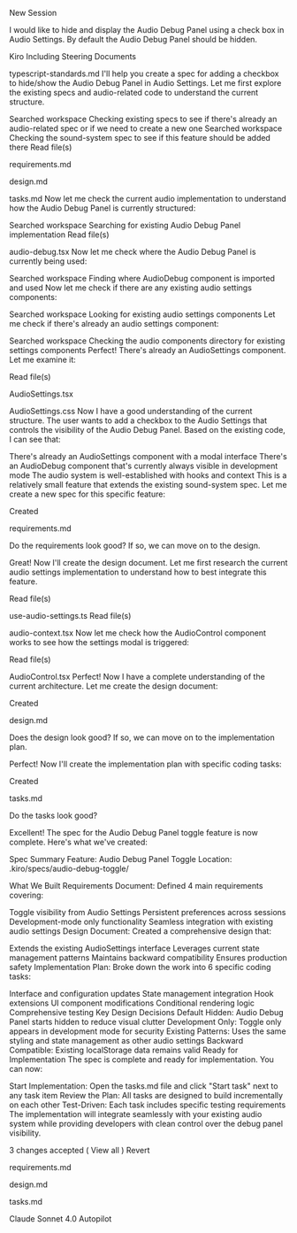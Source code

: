 New Session





I would like to hide and display the Audio Debug Panel using a check box in Audio Settings. By default the Audio Debug Panel should be hidden. 

Kiro
Including Steering Documents

typescript-standards.md
I'll help you create a spec for adding a checkbox to hide/show the Audio Debug Panel in Audio Settings. Let me first explore the existing specs and audio-related code to understand the current structure.

Searched workspace
Checking existing specs to see if there's already an audio-related spec or if we need to create a new one
Searched workspace
Checking the sound-system spec to see if this feature should be added there
Read file(s)

requirements.md

design.md

tasks.md
Now let me check the current audio implementation to understand how the Audio Debug Panel is currently structured:

Searched workspace
Searching for existing Audio Debug Panel implementation
Read file(s)

audio-debug.tsx
Now let me check where the Audio Debug Panel is currently being used:

Searched workspace
Finding where AudioDebug component is imported and used
Now let me check if there are any existing audio settings components:

Searched workspace
Looking for existing audio settings components
Let me check if there's already an audio settings component:

Searched workspace
Checking the audio components directory for existing settings components
Perfect! There's already an AudioSettings component. Let me examine it:

Read file(s)

AudioSettings.tsx

AudioSettings.css
Now I have a good understanding of the current structure. The user wants to add a checkbox to the Audio Settings that controls the visibility of the Audio Debug Panel. Based on the existing code, I can see that:

There's already an AudioSettings component with a modal interface
There's an AudioDebug component that's currently always visible in development mode
The audio system is well-established with hooks and context
This is a relatively small feature that extends the existing sound-system spec. Let me create a new spec for this specific feature:

Created

requirements.md


Do the requirements look good? If so, we can move on to the design.

Great! Now I'll create the design document. Let me first research the current audio settings implementation to understand how to best integrate this feature.

Read file(s)

use-audio-settings.ts
Read file(s)

audio-context.tsx
Now let me check how the AudioControl component works to see how the settings modal is triggered:

Read file(s)

AudioControl.tsx
Perfect! Now I have a complete understanding of the current architecture. Let me create the design document:

Created

design.md


Does the design look good? If so, we can move on to the implementation plan.

Perfect! Now I'll create the implementation plan with specific coding tasks:

Created

tasks.md


Do the tasks look good?

Excellent! The spec for the Audio Debug Panel toggle feature is now complete. Here's what we've created:

Spec Summary
Feature: Audio Debug Panel Toggle Location: .kiro/specs/audio-debug-toggle/

What We Built
Requirements Document: Defined 4 main requirements covering:

Toggle visibility from Audio Settings
Persistent preferences across sessions
Development-mode only functionality
Seamless integration with existing audio settings
Design Document: Created a comprehensive design that:

Extends the existing AudioSettings interface
Leverages current state management patterns
Maintains backward compatibility
Ensures production safety
Implementation Plan: Broke down the work into 6 specific coding tasks:

Interface and configuration updates
State management integration
Hook extensions
UI component modifications
Conditional rendering logic
Comprehensive testing
Key Design Decisions
Default Hidden: Audio Debug Panel starts hidden to reduce visual clutter
Development Only: Toggle only appears in development mode for security
Existing Patterns: Uses the same styling and state management as other audio settings
Backward Compatible: Existing localStorage data remains valid
Ready for Implementation
The spec is complete and ready for implementation. You can now:

Start Implementation: Open the tasks.md file and click "Start task" next to any task item
Review the Plan: All tasks are designed to build incrementally on each other
Test-Driven: Each task includes specific testing requirements
The implementation will integrate seamlessly with your existing audio system while providing developers with clean control over the debug panel visibility.


3 changes accepted
(
View all
)
Revert


requirements.md

design.md

tasks.md






Claude Sonnet 4.0
Autopilot
